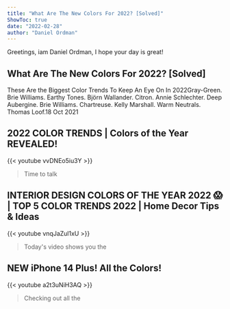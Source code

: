 ```yaml
---
title: "What Are The New Colors For 2022? [Solved]"
ShowToc: true 
date: "2022-02-28"
author: "Daniel Ordman" 
---
```


Greetings, iam Daniel Ordman, I hope your day is great!
## What Are The New Colors For 2022? [Solved]
These Are the Biggest Color Trends To Keep An Eye On In 2022Gray-Green. Brie Williams. 
 Earthy Tones. Björn Wallander. 
 Citron. Annie Schlechter. 
 Deep Aubergine. Brie Williams. 
 Chartreuse. Kelly Marshall. 
 Warm Neutrals. Thomas Loof.18 Oct 2021

## 2022 COLOR TRENDS  | Colors of the Year REVEALED!
{{< youtube vvDNEo5iu3Y >}}
>Time to talk 

## INTERIOR DESIGN COLORS OF THE YEAR 2022 😱 | TOP 5 COLOR TRENDS 2022 | Home Decor Tips & Ideas
{{< youtube vnqJaZul1xU >}}
>Today's video shows you the 

## NEW iPhone 14 Plus! All the Colors!
{{< youtube a2t3uNiH3AQ >}}
>Checking out all the 

